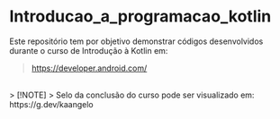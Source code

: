 # Introducao_a_programacao_kotlin
Este repositório tem por objetivo demonstrar códigos desenvolvidos durante o curso de Introdução à Kotlin em: 
> https://developer.android.com/
<br>
> [!NOTE]
> Selo da conclusão do curso pode ser visualizado em: https://g.dev/kaangelo
